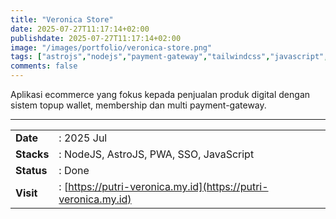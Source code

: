 ```yaml
---
title: "Veronica Store"
date: 2025-07-27T11:17:14+02:00
publishdate: 2025-07-27T11:17:14+02:00
image: "/images/portfolio/veronica-store.png"
tags: ["astrojs","nodejs","payment-gateway","tailwindcss","javascript","pwa","cross-platform","sso","ecommerce","b2b"]
comments: false
---
```


Aplikasi ecommerce yang fokus kepada penjualan produk digital dengan sistem topup wallet, membership dan multi payment-gateway.
<!--more-->
---

|||
|---|---|
|**Date**| : 2025 Jul
|**Stacks**| : NodeJS, AstroJS, PWA, SSO, JavaScript
|**Status**| : Done
|**Visit**| : [https://putri-veronica.my.id](https://putri-veronica.my.id)


